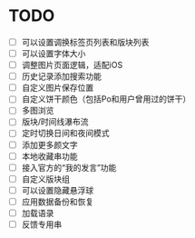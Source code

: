 # TODO
- [ ] 可以设置调换标签页列表和版块列表
- [ ] 可以设置字体大小
- [ ] 调整图片页面逻辑，适配iOS
- [ ] 历史记录添加搜索功能
- [ ] 自定义图片保存位置
- [ ] 自定义饼干颜色（包括Po和用户曾用过的饼干）
- [ ] 多图浏览
- [ ] 版块/时间线瀑布流
- [ ] 定时切换日间和夜间模式
- [ ] 添加更多颜文字
- [ ] 本地收藏串功能
- [ ] 接入官方的“我的发言”功能
- [ ] 自定义版块组
- [ ] 可以设置隐藏悬浮球
- [ ] 应用数据备份和恢复
- [ ] 加载语录
- [ ] 反馈专用串
